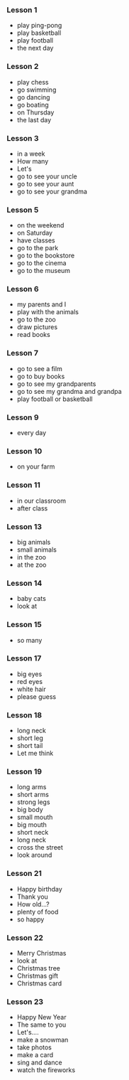 ### Lesson 1

- play ping-pong
- play basketball
- play football
- the next day

### Lesson 2

- play chess
- go swimming
- go dancing
- go boating
- on Thursday
- the last day

### Lesson 3

- in a week
- How many
- Let's
- go to see your uncle
- go to see your aunt
- go to see your grandma

### Lesson 5

- on the weekend
- on Saturday
- have classes
- go to the park
- go to the bookstore
- go to the cinema
- go to the museum

### Lesson 6

- my parents and I
- play with the animals
- go to the zoo
- draw pictures
- read books

### Lesson 7

- go to see a film
- go to buy books
- go to see my grandparents
- go to see my grandma and grandpa
- play football or basketball

### Lesson 9

- every day

### Lesson 10

- on your farm

### Lesson 11

- in our classroom
- after class

### Lesson 13

- big animals
- small animals
- in the zoo
- at the zoo

### Lesson 14

- baby cats
- look at

### Lesson 15

- so many

### Lesson 17

- big eyes
- red eyes
- white hair
- please guess

### Lesson 18

- long neck
- short leg
- short tail
- Let me think

### Lesson 19

- long arms
- short arms
- strong legs
- big body
- small mouth
- big mouth
- short neck
- long neck
- cross the street
- look around

### Lesson 21

- Happy birthday
- Thank you
- How old...?
- plenty of food
- so happy

### Lesson 22

- Merry Christmas
- look at
- Christmas tree
- Christmas gift
- Christmas card


### Lesson 23

- Happy New Year
- The same to you
- Let's....
- make a snowman
- take photos
- make a card
- sing and dance
- watch the fireworks
